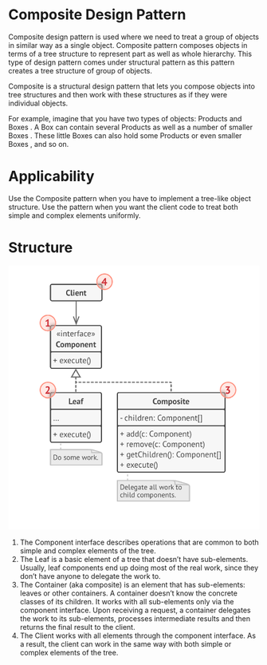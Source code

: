 # Composite Design Pattern

Composite design pattern is used where we need to treat a group of objects in similar way as a single object.
Composite pattern composes objects in terms of a tree structure to represent part as well as whole hierarchy. This type
of design pattern comes under structural pattern as this pattern creates a tree structure of group of objects.

Composite is a structural design pattern that lets you compose objects into tree structures and then work with these
structures as if they were individual objects.

For example, imagine that you have two types of objects: Products and Boxes . A Box can contain several Products as well
as a number of smaller Boxes . These little Boxes can also hold some Products or even smaller Boxes , and so on.

# Applicability

Use the Composite pattern when you have to implement a tree-like object structure.
Use the pattern when you want the client code to treat both simple and complex elements uniformly.

# Structure

![img.png](img.png)

1. The Component interface describes operations that are common
   to both simple and complex elements of the tree.
2. The Leaf is a basic element of a tree that doesn’t have sub-elements.
   Usually, leaf components end up doing most of the real work,
   since they don’t have anyone to delegate the work to.
3. The Container (aka composite) is an element that has sub-elements:
   leaves or other containers. A container doesn’t know
   the concrete classes of its children. It works with all sub-elements
   only via the component interface.
   Upon receiving a request, a container delegates the work to its
   sub-elements, processes intermediate results and then returns
   the final result to the client.
4. The Client works with all elements through the component
   interface. As a result, the client can work in the same way with
   both simple or complex elements of the tree.